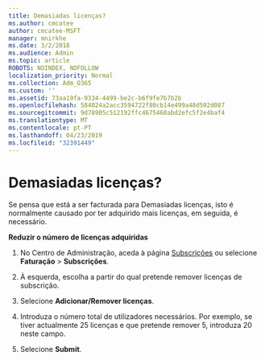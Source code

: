 ```yaml
---
title: Demasiadas licenças?
ms.author: cmcatee
author: cmcatee-MSFT
manager: mnirkhe
ms.date: 3/2/2018
ms.audience: Admin
ms.topic: article
ROBOTS: NOINDEX, NOFOLLOW
localization_priority: Normal
ms.collection: Adm_O365
ms.custom: ''
ms.assetid: 73aa19fa-9334-4499-be2c-b6f9fe7b7b2b
ms.openlocfilehash: 584024a2acc3594722f80cb14e499a48d502d087
ms.sourcegitcommit: 9d78905c512192ffc4675468abd2efc5f2e4baf4
ms.translationtype: MT
ms.contentlocale: pt-PT
ms.lasthandoff: 04/23/2019
ms.locfileid: "32391449"
---
```

# <a name="too-many-licenses"></a>Demasiadas licenças?

Se pensa que está a ser facturada para Demasiadas licenças, isto é normalmente causado por ter adquirido mais licenças, em seguida, é necessário.
  
 **Reduzir o número de licenças adquiridas**
  
1. No Centro de Administração, aceda à página [Subscrições](https://go.microsoft.com/fwlink/p/?linkid=842054) ou selecione **Faturação** \> **Subscrições**.
    
2. À esquerda, escolha a partir do qual pretende remover licenças de subscrição.
    
3. Selecione **Adicionar/Remover licenças**.
    
4. Introduza o número total de utilizadores necessários. Por exemplo, se tiver actualmente 25 licenças e que pretende remover 5, introduza 20 neste campo.
    
5. Selecione **Submit**.
    

